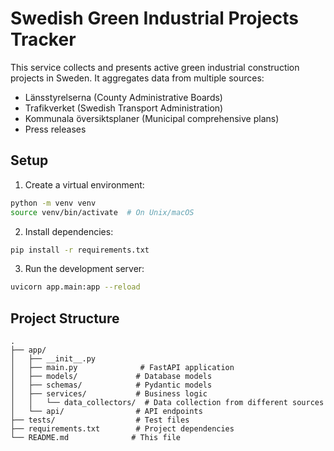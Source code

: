 # Swedish Green Industrial Projects Tracker

This service collects and presents active green industrial construction projects in Sweden. It aggregates data from multiple sources:

- Länsstyrelserna (County Administrative Boards)
- Trafikverket (Swedish Transport Administration)
- Kommunala översiktsplaner (Municipal comprehensive plans)
- Press releases

## Setup

1. Create a virtual environment:
```bash
python -m venv venv
source venv/bin/activate  # On Unix/macOS
```

2. Install dependencies:
```bash
pip install -r requirements.txt
```

3. Run the development server:
```bash
uvicorn app.main:app --reload
```

## Project Structure

```
.
├── app/
│   ├── __init__.py
│   ├── main.py              # FastAPI application
│   ├── models/             # Database models
│   ├── schemas/            # Pydantic models
│   ├── services/           # Business logic
│   │   └── data_collectors/  # Data collection from different sources
│   └── api/                # API endpoints
├── tests/                  # Test files
├── requirements.txt        # Project dependencies
└── README.md              # This file
``` 